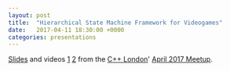 ```yaml
---
layout: post
title:  "Hierarchical State Machine Framework for Videogames"
date:   2017-04-11 18:30:00 +0000
categories: presentations
---
```

[Slides](hfsm-for-videogames.pdf) and videos [1](https://skillsmatter.com/skillscasts/9901-hierarchical-fsm) [2](https://skillsmatter.com/skillscasts/10157-hierarchical-fsm-part-2) from the [C++ London](https://www.meetup.com/CppLondon/)' [April 2017 Meetup](https://www.meetup.com/CppLondon/events/237580202/).
